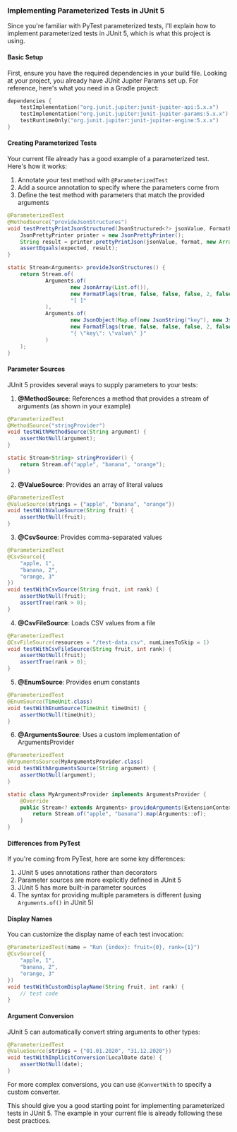 ### Implementing Parameterized Tests in JUnit 5

Since you're familiar with PyTest parameterized tests, I'll explain how to implement parameterized tests in JUnit 5, which is what this project is using.

#### Basic Setup

First, ensure you have the required dependencies in your build file. Looking at your project, you already have JUnit Jupiter Params set up. For reference, here's what you need in a Gradle project:

```kotlin
dependencies {
    testImplementation("org.junit.jupiter:junit-jupiter-api:5.x.x")
    testImplementation("org.junit.jupiter:junit-jupiter-params:5.x.x") // For parameterized tests
    testRuntimeOnly("org.junit.jupiter:junit-jupiter-engine:5.x.x")
}
```

#### Creating Parameterized Tests

Your current file already has a good example of a parameterized test. Here's how it works:

1. Annotate your test method with `@ParameterizedTest`
2. Add a source annotation to specify where the parameters come from
3. Define the test method with parameters that match the provided arguments

```java
@ParameterizedTest
@MethodSource("provideJsonStructures")
void testPrettyPrintJsonStructured(JsonStructured<?> jsonValue, FormatFlags format, String expected) {
    JsonPrettyPrinter printer = new JsonPrettyPrinter();
    String result = printer.prettyPrintJson(jsonValue, format, new ArrayList<>(), 0);
    assertEquals(expected, result);
}

static Stream<Arguments> provideJsonStructures() {
    return Stream.of(
            Arguments.of(
                    new JsonArray(List.of()),
                    new FormatFlags(true, false, false, false, 2, false, false),
                    "[ ]"
            ),
            Arguments.of(
                    new JsonObject(Map.of(new JsonString("key"), new JsonString("value"))),
                    new FormatFlags(true, false, false, false, 2, false, false),
                    "{ \"key\": \"value\" }"
            )
    );
}
```

#### Parameter Sources

JUnit 5 provides several ways to supply parameters to your tests:

1. **@MethodSource**: References a method that provides a stream of arguments (as shown in your example)

```java
@ParameterizedTest
@MethodSource("stringProvider")
void testWithMethodSource(String argument) {
    assertNotNull(argument);
}

static Stream<String> stringProvider() {
    return Stream.of("apple", "banana", "orange");
}
```

2. **@ValueSource**: Provides an array of literal values

```java
@ParameterizedTest
@ValueSource(strings = {"apple", "banana", "orange"})
void testWithValueSource(String fruit) {
    assertNotNull(fruit);
}
```

3. **@CsvSource**: Provides comma-separated values

```java
@ParameterizedTest
@CsvSource({
    "apple, 1",
    "banana, 2",
    "orange, 3"
})
void testWithCsvSource(String fruit, int rank) {
    assertNotNull(fruit);
    assertTrue(rank > 0);
}
```

4. **@CsvFileSource**: Loads CSV values from a file

```java
@ParameterizedTest
@CsvFileSource(resources = "/test-data.csv", numLinesToSkip = 1)
void testWithCsvFileSource(String fruit, int rank) {
    assertNotNull(fruit);
    assertTrue(rank > 0);
}
```

5. **@EnumSource**: Provides enum constants

```java
@ParameterizedTest
@EnumSource(TimeUnit.class)
void testWithEnumSource(TimeUnit timeUnit) {
    assertNotNull(timeUnit);
}
```

6. **@ArgumentsSource**: Uses a custom implementation of ArgumentsProvider

```java
@ParameterizedTest
@ArgumentsSource(MyArgumentsProvider.class)
void testWithArgumentsSource(String argument) {
    assertNotNull(argument);
}

static class MyArgumentsProvider implements ArgumentsProvider {
    @Override
    public Stream<? extends Arguments> provideArguments(ExtensionContext context) {
        return Stream.of("apple", "banana").map(Arguments::of);
    }
}
```

#### Differences from PyTest

If you're coming from PyTest, here are some key differences:

1. JUnit 5 uses annotations rather than decorators
2. Parameter sources are more explicitly defined in JUnit 5
3. JUnit 5 has more built-in parameter sources
4. The syntax for providing multiple parameters is different (using `Arguments.of()` in JUnit 5)

#### Display Names

You can customize the display name of each test invocation:

```java
@ParameterizedTest(name = "Run {index}: fruit={0}, rank={1}")
@CsvSource({
    "apple, 1",
    "banana, 2",
    "orange, 3"
})
void testWithCustomDisplayName(String fruit, int rank) {
    // test code
}
```

#### Argument Conversion

JUnit 5 can automatically convert string arguments to other types:

```java
@ParameterizedTest
@ValueSource(strings = {"01.01.2020", "31.12.2020"})
void testWithImplicitConversion(LocalDate date) {
    assertNotNull(date);
}
```

For more complex conversions, you can use `@ConvertWith` to specify a custom converter.

This should give you a good starting point for implementing parameterized tests in JUnit 5. The example in your current file is already following these best practices.
